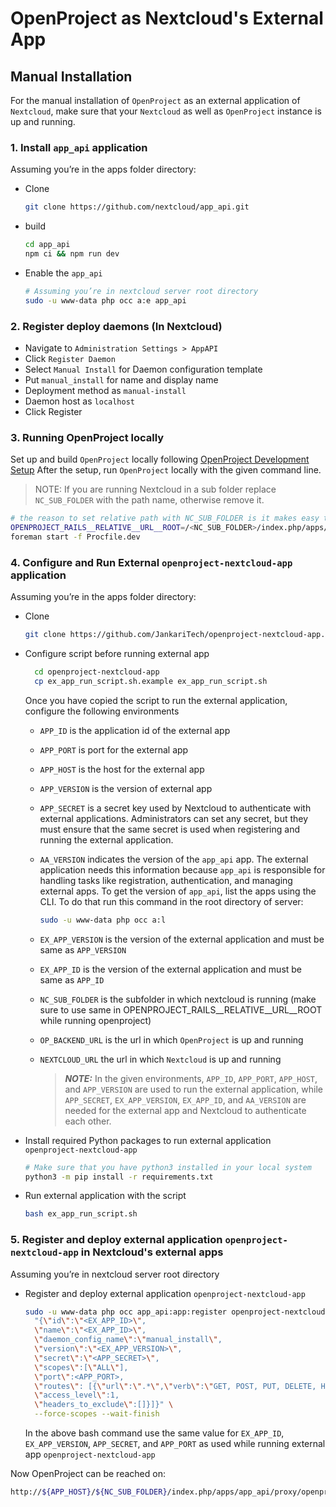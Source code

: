 # OpenProject as Nextcloud's External App

## Manual Installation
For the manual installation of `OpenProject` as an external application of `Nextcloud`, make sure that your `Nextcloud` as well as `OpenProject` instance is up and running.

### 1. Install `app_api` application

Assuming you’re in the apps folder directory:

- Clone
	```bash
	git clone https://github.com/nextcloud/app_api.git
	```
- build
   ```bash
   cd app_api
   npm ci && npm run dev
    ```
- Enable the `app_api`
	```bash
	# Assuming you’re in nextcloud server root directory
	sudo -u www-data php occ a:e app_api
	```
 
### 2. Register deploy daemons (In Nextcloud)

- Navigate to `Administration Settings > AppAPI`
- Click `Register Daemon`
- Select `Manual Install` for Daemon configuration template
- Put `manual_install` for name and display name
- Deployment method as `manual-install`
- Daemon host as `localhost`
- Click Register

### 3. Running OpenProject locally
Set up and build `OpenProject` locally following [OpenProject Development Setup](https://www.openproject.org/docs/development/development-environment/)
After the setup, run `OpenProject` locally with the given command line.

>NOTE: If you are running Nextcloud in a sub folder  replace `NC_SUB_FOLDER` with the path name, otherwise remove it.

```bash
# the reason to set relative path with NC_SUB_FOLDER is it makes easy to change when there is redirection url in response
OPENPROJECT_RAILS__RELATIVE__URL__ROOT=/<NC_SUB_FOLDER>/index.php/apps/app_api/proxy/openproject-nextcloud-app \
foreman start -f Procfile.dev
```

### 4. Configure and Run External `openproject-nextcloud-app` application
Assuming you’re in the apps folder directory:

- Clone
  ```bash
  git clone https://github.com/JankariTech/openproject-nextcloud-app.git
  ```
- Configure script before running external app
   ```bash
	 cd openproject-nextcloud-app
	 cp ex_app_run_script.sh.example ex_app_run_script.sh
    ```
  Once you have copied the script to run the external application, configure the following environments

  - `APP_ID` is the application id of the external app
  - `APP_PORT` is port for the external app
  - `APP_HOST` is the host for the external app
  - `APP_VERSION` is the version of external app
  - `APP_SECRET` is a secret key used by Nextcloud to authenticate with external applications. Administrators can set any secret, but they must ensure that the same secret is used when registering and running the external application.
  - `AA_VERSION` indicates the version of the `app_api` app. The external application needs this information because `app_api` is responsible for handling tasks like registration, authentication, and managing external apps. To get the version of `app_api`, list the apps using the CLI. To do that run this command in the root directory of server:
    ```bash
    sudo -u www-data php occ a:l
    ```
  - `EX_APP_VERSION` is the version of the external application and must be same as `APP_VERSION`
  - `EX_APP_ID` is the version of the external application and must be same as `APP_ID`
  - `NC_SUB_FOLDER` is the subfolder in which nextcloud is running (make sure to use same in OPENPROJECT_RAILS__RELATIVE__URL__ROOT while running openproject)
  - `OP_BACKEND_URL` is the url in which `OpenProject` is up and running
  - `NEXTCLOUD_URL` the url in which `Nextcloud` is up and running

    >***NOTE:***  In the given environments, `APP_ID`, `APP_PORT`, `APP_HOST`, and `APP_VERSION` are used to run the external application, while `APP_SECRET`, `EX_APP_VERSION`, `EX_APP_ID`, and `AA_VERSION` are needed for the external app and Nextcloud to authenticate each other.

- Install required Python packages to run external application `openproject-nextcloud-app`
	```bash
	# Make sure that you have python3 installed in your local system
	python3 -m pip install -r requirements.txt
	```

- Run external application with the script
   ```bash
   bash ex_app_run_script.sh
    ```

### 5. Register and deploy external application `openproject-nextcloud-app` in Nextcloud's external apps

Assuming you’re in nextcloud server root directory

- Register and deploy external application `openproject-nextcloud-app`
  ```bash
  sudo -u www-data php occ app_api:app:register openproject-nextcloud-app manual_install --json-info \
    "{\"id\":\"<EX_APP_ID>\",
  	\"name\":\"<EX_APP_ID>\",
  	\"daemon_config_name\":\"manual_install\",
  	\"version\":\"<EX_APP_VERSION>\",
  	\"secret\":\"<APP_SECRET>\",
  	\"scopes\":[\"ALL\"],
  	\"port\":<APP_PORT>,
  	\"routes\": [{\"url\":\".*\",\"verb\":\"GET, POST, PUT, DELETE, HEAD, PATCH, OPTIONS, TRACE\",
  	\"access_level\":1,
  	\"headers_to_exclude\":[]}]}" \
    --force-scopes --wait-finish
  ```
  In the above bash command use the same value for `EX_APP_ID`, `EX_APP_VERSION`, `APP_SECRET`, and `APP_PORT` as used while running external app `openproject-nextcloud-app`


Now OpenProject can be reached on:
```bash
http://${APP_HOST}/${NC_SUB_FOLDER}/index.php/apps/app_api/proxy/openproject-nextcloud-app
```

